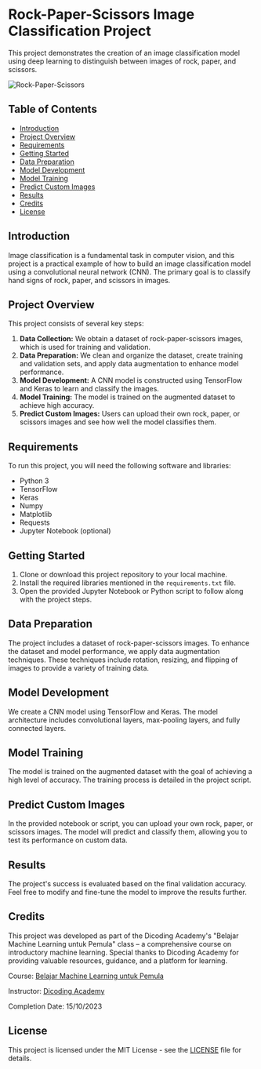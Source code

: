 # Rock-Paper-Scissors Image Classification Project

This project demonstrates the creation of an image classification model using deep learning to distinguish between images of rock, paper, and scissors.

![Rock-Paper-Scissors](https://www.science.org/do/10.1126/science.aac4663/abs/sn-rockpaper.jpg)

## Table of Contents
- [Introduction](#introduction)
- [Project Overview](#project-overview)
- [Requirements](#requirements)
- [Getting Started](#getting-started)
- [Data Preparation](#data-preparation)
- [Model Development](#model-development)
- [Model Training](#model-training)
- [Predict Custom Images](#predict-custom-images)
- [Results](#results)
- [Credits](#credits)
- [License](#license)

## Introduction
Image classification is a fundamental task in computer vision, and this project is a practical example of how to build an image classification model using a convolutional neural network (CNN). The primary goal is to classify hand signs of rock, paper, and scissors in images.

## Project Overview
This project consists of several key steps:
1. **Data Collection:** We obtain a dataset of rock-paper-scissors images, which is used for training and validation.
2. **Data Preparation:** We clean and organize the dataset, create training and validation sets, and apply data augmentation to enhance model performance.
3. **Model Development:** A CNN model is constructed using TensorFlow and Keras to learn and classify the images.
4. **Model Training:** The model is trained on the augmented dataset to achieve high accuracy.
5. **Predict Custom Images:** Users can upload their own rock, paper, or scissors images and see how well the model classifies them.

## Requirements
To run this project, you will need the following software and libraries:
- Python 3
- TensorFlow
- Keras
- Numpy
- Matplotlib
- Requests
- Jupyter Notebook (optional)

## Getting Started
1. Clone or download this project repository to your local machine.
2. Install the required libraries mentioned in the `requirements.txt` file.
3. Open the provided Jupyter Notebook or Python script to follow along with the project steps.

## Data Preparation
The project includes a dataset of rock-paper-scissors images. To enhance the dataset and model performance, we apply data augmentation techniques. These techniques include rotation, resizing, and flipping of images to provide a variety of training data.

## Model Development
We create a CNN model using TensorFlow and Keras. The model architecture includes convolutional layers, max-pooling layers, and fully connected layers.

## Model Training
The model is trained on the augmented dataset with the goal of achieving a high level of accuracy. The training process is detailed in the project script.

## Predict Custom Images
In the provided notebook or script, you can upload your own rock, paper, or scissors images. The model will predict and classify them, allowing you to test its performance on custom data.

## Results
The project's success is evaluated based on the final validation accuracy. Feel free to modify and fine-tune the model to improve the results further.

## Credits
This project was developed as part of the Dicoding Academy's "Belajar Machine Learning untuk Pemula" class – a comprehensive course on introductory machine learning. Special thanks to Dicoding Academy for providing valuable resources, guidance, and a platform for learning.

Course: [Belajar Machine Learning untuk Pemula](https://www.dicoding.com/academies/184)

Instructor: [Dicoding Academy](https://www.dicoding.com/)

Completion Date: 15/10/2023
## License
This project is licensed under the MIT License - see the [LICENSE](LICENSE) file for details.
